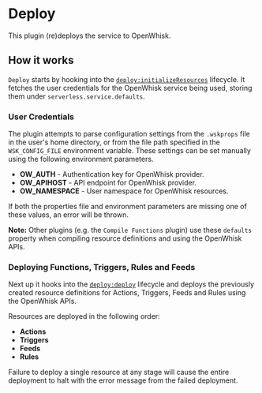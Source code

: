 # Deploy

This plugin (re)deploys the service to OpenWhisk.

## How it works

`Deploy` starts by hooking into the
[`deploy:initializeResources`](/lib/plugins/deploy) lifecycle.  It fetches the
user credentials for the OpenWhisk service being used, storing them under
`serverless.service.defaults`. 

### User Credentials 

The plugin attempts to parse configuration settings from the `.wskprops` file in the user's home directory,
or from the file path specified in the `WSK_CONFIG_FILE` environment variable. These  settings can be set
manually using the following environment parameters.

- **OW_AUTH** - Authentication key for OpenWhisk provider.
- **OW_APIHOST** - API endpoint for OpenWhisk provider.
- **OW_NAMESPACE** - User namespace for OpenWhisk resources.

If both the properties file and environment parameters are missing one of these
values, an error will be thrown. 

**Note:** Other plugins (e.g. the `Compile Functions` plugin) use these
`defaults` property when compiling resource definitions and using the OpenWhisk
APIs.

### Deploying Functions, Triggers, Rules and Feeds

Next up it hooks into the [`deploy:deploy`](/lib/plugins/deploy) lifecycle and deploys the
previously created resource definitions for Actions, Triggers, Feeds and Rules
using the OpenWhisk APIs.

Resources are deployed in the following order:

- **Actions**
- **Triggers**
- **Feeds**
- **Rules**

Failure to deploy a single resource at any stage will cause the entire
deployment to halt with the error message from the failed deployment.
